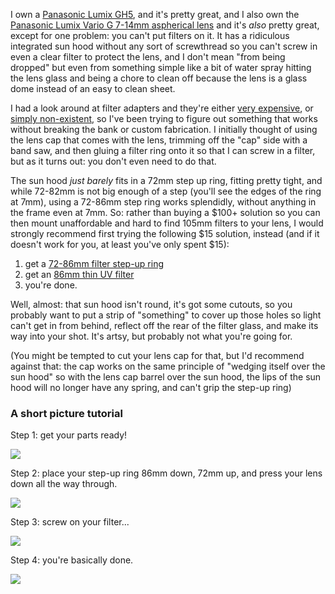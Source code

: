 I own a [Panasonic Lumix GH5](https://www.dpreview.com/reviews/panasonic-lumix-dc-gh5), and it's pretty great, and I also own the [Panasonic Lumix Vario G 7-14mm aspherical lens](https://www.dpreview.com/reviews/panasonic-7-14-4-o20) and it's _also_ pretty great, except for one problem: you can't put filters on it. It has a ridiculous integrated sun hood without any sort of screwthread so you can't screw in even a clear filter to protect the lens, and I don't mean "from being dropped" but even from something simple like a bit of water spray hitting the lens glass and being a chore to clean off because the lens is a glass dome instead of an easy to clean sheet.

I had a look around at filter adapters and they're either [very expensive](https://www.amazon.com/Wonderpana-System-Olympus-7-14mm-Thirds/dp/B00AUK8XNG), or [simply non-existent](https://www.newsshooter.com/2014/05/05/dfocus-filter-adapter-for-panasonic-lumix-7-14-f4-0-designed-for-blackmagic-pocket-cinema-camera-users/), so I've been trying to figure out something that works without breaking the bank or custom fabrication. I initially thought of using the lens cap that comes with the lens, trimming off the "cap" side with a band saw, and then gluing a filter ring onto it so that I can screw in a filter, but as it turns out: you don't even need to do that.

The sun hood _just barely_ fits in a 72mm step up ring, fitting pretty tight, and while 72-82mm is not big enough of a step (you'll see the edges of the ring at 7mm), using a 72-86mm step ring works splendidly, without anything in the frame even at 7mm. So: rather than buying a $100+ solution so you can then mount unaffordable and hard to find 105mm filters to your lens, I would strongly recommend first trying the following $15 solution, instead (and if it doesn't work for you, at least you've only spent $15):

1. get a [72-86mm filter step-up ring](https://www.amazon.com/gp/product/B009T1C1IU)
2. get an [86mm thin UV filter](https://www.amazon.ca/gp/product/B07HJ98MCG)
3. you're done.

Well, almost: that sun hood isn't round, it's got some cutouts, so you probably want to put a strip of "something" to cover up those holes so light can't get in from behind, reflect off the rear of the filter glass, and make its way into your shot. It's artsy, but probably not what you're going for.

(You might be tempted to cut your lens cap for that, but I'd recommend against that: the cap works on the same principle of "wedging itself over the sun hood" so with the lens cap barrel over the sun hood, the lips of the sun hood will no longer have any spring, and can't grip the step-up ring)

### A short picture tutorial

Step 1: get your parts ready!

<img src="/gh-weblog/images/7-14mm filter/parts.jpg">

Step 2: place your step-up ring 86mm down, 72mm up, and press your lens down all the way through.

<img src="/gh-weblog/images/7-14mm filter/base.jpg">

Step 3: screw on your filter...

<img src="/gh-weblog/images/7-14mm filter/filter.jpg">

Step 4: you're basically done.

<img src="/gh-weblog/images/7-14mm filter/done.jpg">